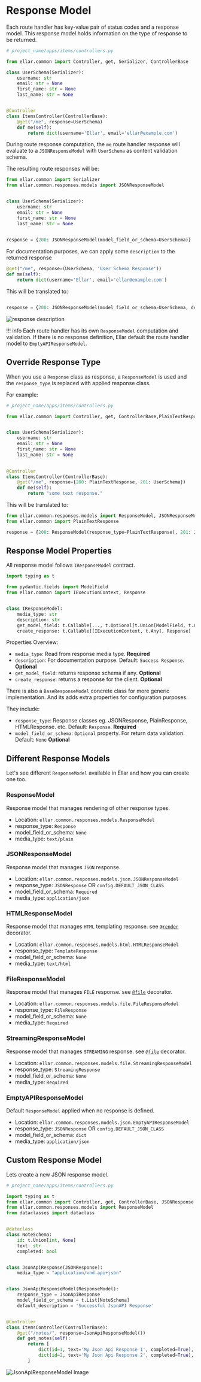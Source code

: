 # Response Model

Each route handler has key-value pair of status codes and a response model. 
This response model holds information on the type of response to be returned.

```python
# project_name/apps/items/controllers.py

from ellar.common import Controller, get, Serializer, ControllerBase

class UserSchema(Serializer):
    username: str
    email: str = None
    first_name: str = None
    last_name: str = None


@Controller
class ItemsController(ControllerBase):
    @get("/me", response=UserSchema)
    def me(self):
        return dict(username='Ellar', email='ellar@example.com')
```

During route response computation, the `me` route handler response will evaluate to a
`JSONResponseModel` with `UserSchema` as content validation schema.

The resulting route responses will be:

```python
from ellar.common import Serializer
from ellar.common.responses.models import JSONResponseModel


class UserSchema(Serializer):
    username: str
    email: str = None
    first_name: str = None
    last_name: str = None

    
response = {200: JSONResponseModel(model_field_or_schema=UserSchema)}
```

For documentation purposes, we can apply some `description` to the returned response

```python
@get("/me", response=(UserSchema, 'User Schema Response'))
def me(self):
    return dict(username='Ellar', email='ellar@example.com')
```
This will be translated to:

```python

response = {200: JSONResponseModel(model_field_or_schema=UserSchema, description='User Schema Response')}
```

![response description](../img/response_description.png)

!!! info
    Each route handler has its own `ResponseModel` computation and validation. If there is no response definition, Ellar default the route handler model to `EmptyAPIResponseModel`.


## Override Response Type

When you use a `Response` class as response, a `ResponseModel` is used and the `response_type` is replaced with applied response class.

For example:

```python
# project_name/apps/items/controllers.py

from ellar.common import Controller, get, ControllerBase,PlainTextResponse, Serializer


class UserSchema(Serializer):
    username: str
    email: str = None
    first_name: str = None
    last_name: str = None

    
@Controller
class ItemsController(ControllerBase):
    @get("/me", response={200: PlainTextResponse, 201: UserSchema})
    def me(self):
        return "some text response."
```
This will be translated to:

```python
from ellar.common.responses.models import ResponseModel, JSONResponseModel
from ellar.common import PlainTextResponse

response = {200: ResponseModel(response_type=PlainTextResponse), 201: JSONResponseModel(model_field_or_schema=UserSchema)}
```

## Response Model Properties

All response model follows `IResponseModel` contract.

```python
import typing as t

from pydantic.fields import ModelField
from ellar.common import IExecutionContext, Response


class IResponseModel:
    media_type: str
    description: str
    get_model_field: t.Callable[..., t.Optional[t.Union[ModelField, t.Any]]]
    create_response: t.Callable[[IExecutionContext, t.Any], Response]
```
Properties Overview:

- `media_type`: Read from response media type. **Required**
- `description`: For documentation purpose. Default: `Success Response`. **Optional**
- `get_model_field`: returns response schema if any. **Optional**
- `create_response`: returns a response for the client. **Optional**

There is also a `BaseResponseModel` concrete class for more generic implementation.
And its adds extra properties for configuration purposes.

They include:

- `response_type`: Response classes eg. JSONResponse, PlainResponse, HTMLResponse. etc. Default: `Response`. **Required**
- `model_field_or_schema`: `Optional` property. For return data validation. Default: `None` **Optional**


## Different Response Models 
Let's see different `ResponseModel` available in Ellar and how you can create one too.

### **ResponseModel** 
Response model that manages rendering of other response types.

- Location: `ellar.common.responses.models.ResponseModel`
- response_type: `Response`
- model_field_or_schema: `None`
- media_type: `text/plain`

### **JSONResponseModel** 
Response model that manages `JSON` response.

- Location: `ellar.common.responses.models.json.JSONResponseModel`
- response_type: `JSONResponse` OR `config.DEFAULT_JSON_CLASS`
- model_field_or_schema: `Required`
- media_type: `application/json`

### **HTMLResponseModel** 
Response model that manages `HTML` templating response. see [`@render`]() decorator.

- Location: `ellar.common.responses.models.html.HTMLResponseModel`
- response_type: `TemplateResponse`
- model_field_or_schema: `None`
- media_type: `text/html`


### **FileResponseModel** 
Response model that manages `FILE` response. see [`@file`]() decorator.

- Location: `ellar.common.responses.models.file.FileResponseModel`
- response_type: `FileResponse`
- model_field_or_schema: `None`
- media_type: `Required`


### **StreamingResponseModel** 
Response model that manages `STREAMING` response. see [`@file`]() decorator.

- Location: `ellar.common.responses.models.file.StreamingResponseModel`
- response_type: `StreamingResponse`
- model_field_or_schema: `None`
- media_type: `Required`


### **EmptyAPIResponseModel**
Default `ResponseModel` applied when no response is defined.

- Location: `ellar.common.responses.models.json.EmptyAPIResponseModel`
- response_type: `JSONResponse` OR `config.DEFAULT_JSON_CLASS`
- model_field_or_schema: `dict`
- media_type: `application/json`

## Custom Response Model

Lets create a new JSON response model.

```python
# project_name/apps/items/controllers.py

import typing as t
from ellar.common import Controller, get, ControllerBase, JSONResponse
from ellar.common.responses.models import ResponseModel
from dataclasses import dataclass


@dataclass
class NoteSchema:
    id: t.Union[int, None]
    text: str
    completed: bool


class JsonApiResponse(JSONResponse):
    media_type = "application/vnd.api+json"


class JsonApiResponseModel(ResponseModel):
    response_type = JsonApiResponse
    model_field_or_schema = t.List[NoteSchema]
    default_description = 'Successful JsonAPI Response'


@Controller
class ItemsController(ControllerBase):
    @get("/notes/", response=JsonApiResponseModel())
    def get_notes(self):
        return [
            dict(id=1, text='My Json Api Response 1', completed=True),
            dict(id=2, text='My Json Api Response 2', completed=True),
        ]
```

![JsonApiResponseModel Image](../img/json_api_response_model.png)
